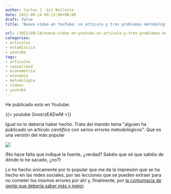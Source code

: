 ```yaml
---
author: Carlos J. Gil Bellosta
date: 2021-09-14 09:13:00+00:00
draft: false
title: 'Nuevo vídeo en YouTube: un artículo y tres problemas metodológicos'

url: /2021/09/14/nuevo-video-en-youtube-un-articulo-y-tres-problemas-metodologicos/
categories:
- artículos
- estadística
- youtube
tags:
- artículos
- causalidad
- econometría
- economía
- metodología
- vídeos
- youtube
---
```


He publicado esto en Youtube:

{{< youtube GvosrzEADwM >}}

Igual no lo debería haber hecho. Trata del manido tema "alguien ha publicado un artículo _científico_ con serios errores metodológicos". Que es una versión del más popular

![](/wp-uploads/2021/09/450_1000.png#center)

(No hace falta que indique la fuente, ¿verdad? Sabéis que sé que sabéis de dónde lo he sacado, ¿no?)

Lo he hecho únicamente por lo popular que me da la impresión que se ha hecho en las redes sociales, por las lecciones que se pueden extraer para no cometer los mismos errores por ahí y, finalmente, por [la contumacia de gente que debería saber más y mejor](https://twitter.com/Bengoa_Marta/status/1436242780012040194).
